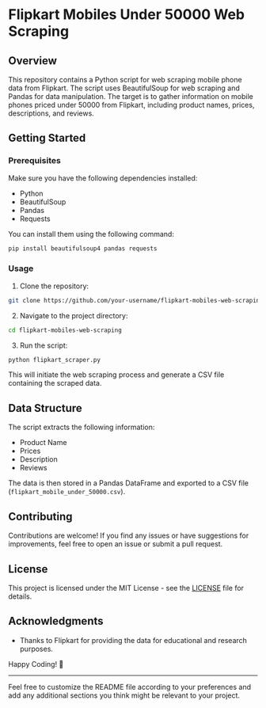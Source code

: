 # Flipkart Mobiles Under 50000 Web Scraping

## Overview

This repository contains a Python script for web scraping mobile phone data from Flipkart. The script uses BeautifulSoup for web scraping and Pandas for data manipulation. The target is to gather information on mobile phones priced under 50000 from Flipkart, including product names, prices, descriptions, and reviews.

## Getting Started

### Prerequisites

Make sure you have the following dependencies installed:

- Python
- BeautifulSoup
- Pandas
- Requests

You can install them using the following command:

```bash
pip install beautifulsoup4 pandas requests
```

### Usage

1. Clone the repository:

```bash
git clone https://github.com/your-username/flipkart-mobiles-web-scraping.git
```

2. Navigate to the project directory:

```bash
cd flipkart-mobiles-web-scraping
```

3. Run the script:

```bash
python flipkart_scraper.py
```

This will initiate the web scraping process and generate a CSV file containing the scraped data.

## Data Structure

The script extracts the following information:

- Product Name
- Prices
- Description
- Reviews

The data is then stored in a Pandas DataFrame and exported to a CSV file (`flipkart_mobile_under_50000.csv`).

## Contributing

Contributions are welcome! If you find any issues or have suggestions for improvements, feel free to open an issue or submit a pull request.

## License

This project is licensed under the MIT License - see the [LICENSE](LICENSE) file for details.

## Acknowledgments

- Thanks to Flipkart for providing the data for educational and research purposes.

Happy Coding! 🚀

---

Feel free to customize the README file according to your preferences and add any additional sections you think might be relevant to your project.
